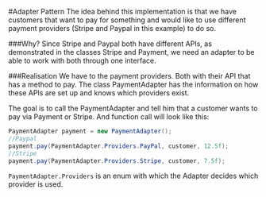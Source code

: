 #Adapter Pattern
The idea behind this implementation is that we have customers that want to pay for something and would like to use different payment providers (Stripe and Paypal in this example) to do so.

###Why?
Since Stripe and Paypal both have different APIs, as demonstrated in the classes Stripe and Payment, we need an adapter to be able to work with both through one interface.

###Realisation
We have to the payment providers. Both with their API that has a method to pay. The class PaymentAdapter has the information on how these APIs are set up and knows which providers exist.

The goal is to call the PaymentAdapter and tell him that a customer wants to pay via Payment or Stripe. And function call will look like this:

```java
PaymentAdapter payment = new PaymentAdapter();
//Paypal
payment.pay(PaymentAdapter.Providers.PayPal, customer, 12.5f);
//Stripe
payment.pay(PaymentAdapter.Providers.Stripe, customer, 7.5f);

```

`PaymentAdapter.Providers` is an enum with which the Adapter decides which provider is used.
